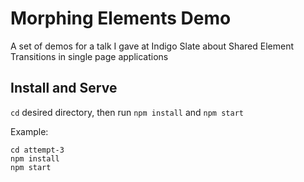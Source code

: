 # Morphing Elements Demo

A set of demos for a talk I gave at Indigo Slate about Shared Element Transitions in single page applications

## Install and Serve

`cd` desired directory, then run `npm install` and `npm start`

Example:
```
cd attempt-3
npm install
npm start
```
